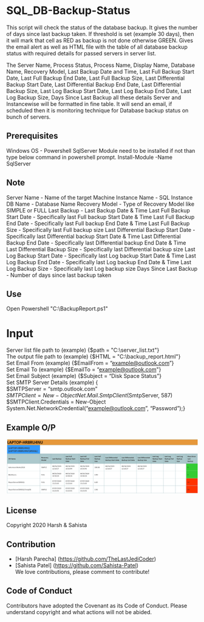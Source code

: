 # SQL_DB-Backup-Status
This script will check the status of the database backup. It gives the number of days since last backup taken. If threshold is set (example 30 days), then it will mark that cell as RED as backup is not done otherwise GREEN. Gives the email alert as well as HTML file with the table of all database backup status with required details for passed servers in server list.

The Server Name, Process Status, Process Name, Display Name, Database Name, Recovery Model, Last Backup Date and Time, Last Full Backup Start Date, Last Full Backup End Date, Last Full Backup Size, Last Differential Backup Start Date, Last Differential Backup End Date, Last Differential Backup Size, Last Log Backup Start Date, Last Log Backup End Date, Last Log Backup Size, Days Since Last Backup all these details Server and Instancewise will be formatted in fine table. It will send an email, if scheduled then it is monitoring technique for Database backup status on bunch of servers.

## Prerequisites

Windows OS - Powershell
SqlServer Module need to be installed if not than type below command in powershell prompt.
Install-Module -Name SqlServer

## Note
  
Server Name - Name of the target Machine
Instance Name - SQL Instance
DB Name	- Database Name
Recovery Model - Type of Recovery Model like SIMPLE or FULL
Last Backup - Last Backup Date & Time
Last Full Backup Start Date	- Specifically last Full backup Start Date & Time
Last Full Backup End Date	- Specifically last Full backup End Date & Time
Last Full Backup Size	- Specifically last Full backup size
Last Differential Backup Start Date	- Specifically last Differential backup Start Date & Time
Last Differential Backup End Date	- Specifically last Differential backup End Date & Time
Last Differential Backup Size	- Specifically last Differential backup size
Last Log Backup Start Date - Specifically last Log backup Start Date & Time
Last Log Backup End Date - Specifically last Log backup End Date & Time
Last Log Backup Size - Specifically last Log backup size
Days Since Last Backup - Number of days since last backup taken

## Use

Open Powershell
"C:\BackupReport.ps1"


# Input
Server list file path to (example) {$path = "C:\server_list.txt"}<br>
The output file path to (example) {$HTML = "C:\backup_report.html"}<br>
Set Email From (example) {$EmailFrom = “example@outlook.com”}<br>
Set Email To (example) {$EmailTo = “example@outlook.com"}<br>
Set Email Subject (example) {$Subject = “Disk Space Status”}<br>
Set SMTP Server Details (example) {<br> 
$SMTPServer = “smtp.outlook.com” <br>
$SMTPClient = New-Object Net.Mail.SmtpClient($SmtpServer, 587)<br>
$SMTPClient.Credentials = New-Object System.Net.NetworkCredential(“example@outlook.com”, “Password”);}

## Example O/P

![alt text](https://github.com/Sahista-Patel/SQL_DB-Backup-Status/blob/Powershell/backup.PNG)

## License

Copyright 2020 Harsh & Sahista

## Contribution

* [Harsh Parecha] (https://github.com/TheLastJediCoder)
* [Sahista Patel] (https://github.com/Sahista-Patel)<br>
We love contributions, please comment to contribute!

## Code of Conduct

Contributors have adopted the Covenant as its Code of Conduct. Please understand copyright and what actions will not be abided.

